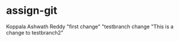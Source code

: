 # assign-git
Koppala Ashwath Reddy
"first change"
"testbranch change
"This is a change to testbranch2"
